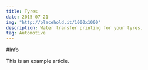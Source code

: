 ```yaml
---
title: Tyres
date: 2015-07-21
img: "http://placehold.it/1000x1000"
description: Water transfer printing for your tyres.
tag: Automotive
---
```


#Info

This is an example article.

